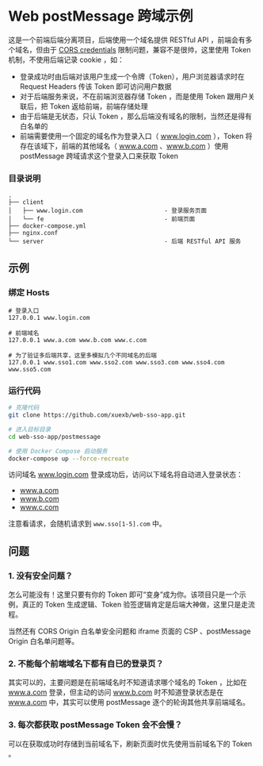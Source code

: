 # Web postMessage 跨域示例

这是一个前端后端分离项目，后端使用一个域名提供 RESTful API ，前端会有多个域名，但由于 [CORS credentials](https://github.com/xuexb/web-sso-app/tree/master/credentials) 限制问题，兼容不是很帅，这里使用 Token 机制，不使用后端记录 cookie ，如：

- 登录成功时由后端对该用户生成一个令牌（Token），用户浏览器请求时在 Request Headers 传该 Token 即可访问用户数据
- 对于后端服务来说，不在前端浏览器存储 Token ，而是使用 Token 跟用户关联后，把 Token 返给前端，前端存储处理
- 由于后端是无状态，只认 Token ，那么后端没有域名的限制，当然还是得有白名单的
- 前端需要使用一个固定的域名作为登录入口（ www.login.com ），Token 将存在该域下，前端的其他域名（ www.a.com 、www.b.com ）使用 postMessage 跨域请求这个登录入口来获取 Token

### 目录说明

```
.
├── client
│   ├── www.login.com                       - 登录服务页面
│   └── fe                                  - 前端页面
├── docker-compose.yml
├── nginx.conf
└── server                                  - 后端 RESTful API 服务
```

## 示例

### 绑定 Hosts

```
# 登录入口
127.0.0.1 www.login.com

# 前端域名
127.0.0.1 www.a.com www.b.com www.c.com

# 为了验证多后端共享，这里多模拟几个不同域名的后端
127.0.0.1 www.sso1.com www.sso2.com www.sso3.com www.sso4.com www.sso5.com
```

### 运行代码

```bash
# 克隆代码
git clone https://github.com/xuexb/web-sso-app.git

# 进入目标目录
cd web-sso-app/postmessage

# 使用 Docker Compose 启动服务
docker-compose up --force-recreate
```

访问域名 www.login.com 登录成功后，访问以下域名将自动进入登录状态：

- www.a.com
- www.b.com
- www.c.com

注意看请求，会随机请求到 `www.sso[1-5].com` 中。

## 问题

### 1. 没有安全问题？

怎么可能没有！这里只要有你的 Token 即可“变身”成为你。该项目只是一个示例，真正的 Token 生成逻辑、Token 验签逻辑肯定是后端大神做，这里只是走流程。

当然还有 CORS Origin 白名单安全问题和 iframe 页面的 CSP 、postMessage Origin 白名单问题等。

### 2. 不能每个前端域名下都有自已的登录页？

其实可以的，主要问题是在前端域名时不知道请求哪个域名的 Token ，比如在 www.a.com 登录，但主动的访问 www.b.com 时不知道登录状态是在 www.a.com 中，其实可以使用 postMessage 逐个的轮询其他共享前端域名。

### 3. 每次都获取 postMessage Token 会不会慢？

可以在获取成功时存储到当前域名下，刷新页面时优先使用当前域名下的 Token 。